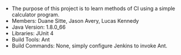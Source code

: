 
- The purpose of this project is to learn methods of CI using a simple calculator program.
- Members: Duane Sitte, Jason Avery, Lucas Kennedy
- Java Version: 1.8.0_66
- Libraries: JUnit 4
- Build Tools: Ant
- Build Commands: None, simply configure Jenkins to invoke Ant. 
